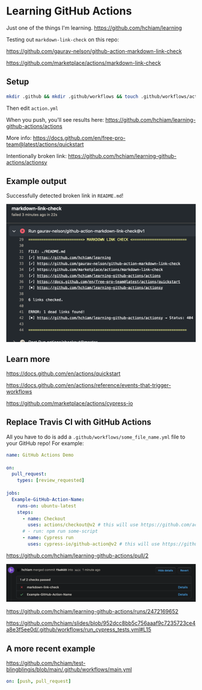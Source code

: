 # Learning GitHub Actions

Just one of the things I'm learning. <https://github.com/hchiam/learning>

Testing out `markdown-link-check` on this repo:

<https://github.com/gaurav-nelson/github-action-markdown-link-check>

<https://github.com/marketplace/actions/markdown-link-check>

## Setup

```bash
mkdir .github && mkdir .github/workflows && touch .github/workflows/action.yml
```

Then edit `action.yml`

When you push, you'll see results here: <https://github.com/hchiam/learning-github-actions/actions>

More info: <https://docs.github.com/en/free-pro-team@latest/actions/quickstart>

Intentionally broken link: <https://github.com/hchiam/learning-github-actions/actionsy>

## Example output

Successfully detected broken link in `README.md`!

<img src="results-example.png">

## Learn more

<https://docs.github.com/en/actions/quickstart>

<https://docs.github.com/en/actions/reference/events-that-trigger-workflows>

<https://github.com/marketplace/actions/cypress-io>

## Replace Travis CI with GitHub Actions

All you have to do is add a `.github/workflows/some_file_name.yml` file to your GitHub repo! For example:

```yml
name: GitHub Actions Demo

on:
  pull_request:
    types: [review_requested]

jobs:
  Example-GitHub-Action-Name:
    runs-on: ubuntu-latest
    steps:
      - name: Checkout
        uses: actions/checkout@v2 # this will use https://github.com/actions/checkout
      # - run: npm run some-script
      - name: Cypress run
        uses: cypress-io/github-action@v2 # this will use https://github.com/cypress-io/github-action
```

<https://github.com/hchiam/learning-github-actions/pull/2>

<img src="another-example.png">

<https://github.com/hchiam/learning-github-actions/runs/2472169652>

<https://github.com/hchiam/slides/blob/952dcc8bb5c756aaaf9c7235723ce4a8e3f5ee0d/.github/workflows/run_cypress_tests.yml#L15>

## A more recent example

<https://github.com/hchiam/test-blingblingjs/blob/main/.github/workflows/main.yml>

```yml
on: [push, pull_request]
```
